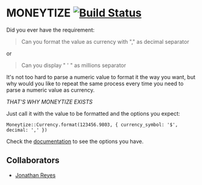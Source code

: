 # MONEYTIZE [![Build Status](https://travis-ci.org/jreyes33/moneytize.svg?branch=master)](https://travis-ci.org/jreyes33/moneytize)
Did you ever have the requirement:
> Can you format the value as currency with "," as decimal separator

or

> Can you display " ' " as millions separator

It's not too hard to parse a numeric value to format it the way you want,
but why would you like to repeat the same process every time you need to parse
a numeric value as currency.

*_THAT'S WHY MONEYTIZE EXISTS_*

Just call it with the value to be formatted and the options you expect:
```
Moneytize::Currency.format(123456.9803, { currency_symbol: '$', decimal: ',' })
```

Check the [documentation](http://www.moneytize.me) to see the options you have.

## Collaborators
- [Jonathan Reyes](https://github.com/jreyes33)
